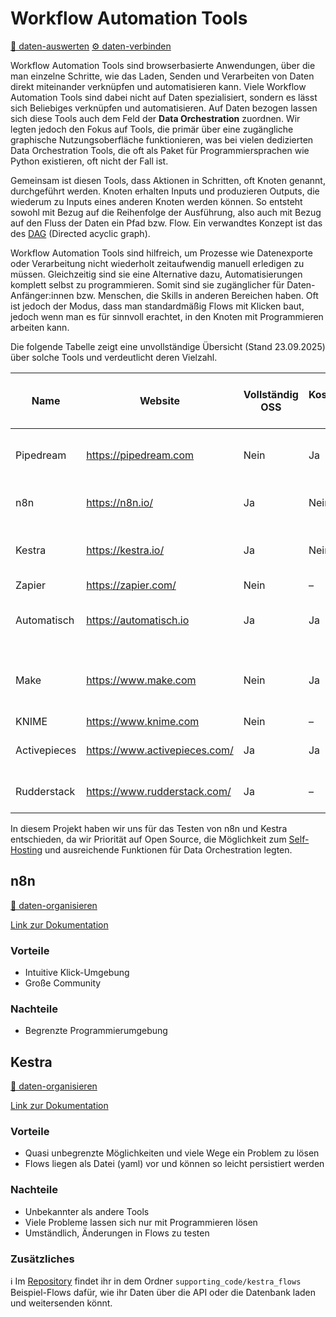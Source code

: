 # Workflow Automation Tools
[🔢 daten-auswerten](./../2-datenlebenszyklus.html#daten-auswerten)
[⚙️ daten-verbinden](./../2-datenlebenszyklus.html#daten-verbinden)<br>

Workflow Automation Tools sind browserbasierte Anwendungen, über die man einzelne Schritte, wie das Laden, Senden und Verarbeiten von Daten direkt miteinander verknüpfen und automatisieren kann. Viele Workflow Automation Tools sind dabei nicht auf Daten spezialisiert, sondern es lässt sich Beliebiges verknüpfen und automatisieren. Auf Daten bezogen lassen sich diese Tools auch dem Feld der **Data Orchestration** zuordnen. Wir legten jedoch den Fokus auf Tools, die primär über eine zugängliche graphische Nutzungsoberfläche funktionieren, was bei vielen dedizierten Data Orchestration Tools, die oft als Paket für Programmiersprachen wie Python existieren, oft nicht der Fall ist.

Gemeinsam ist diesen Tools, dass Aktionen in Schritten, oft Knoten genannt, durchgeführt werden. Knoten erhalten Inputs und produzieren Outputs, die wiederum zu Inputs eines anderen Knoten werden können. So entsteht sowohl mit Bezug auf die Reihenfolge der Ausführung, also auch mit Bezug auf den Fluss der Daten ein Pfad bzw. Flow. Ein verwandtes Konzept ist das des [DAG](https://en.wikipedia.org/wiki/Directed_acyclic_graph) (Directed acyclic graph). 

Workflow Automation Tools sind hilfreich, um  Prozesse wie Datenexporte oder Verarbeitung nicht wiederholt zeitaufwendig manuell erledigen zu müssen. Gleichzeitig sind sie eine Alternative dazu, Automatisierungen komplett selbst zu programmieren. Somit sind sie zugänglicher für Daten-Anfänger:innen bzw. Menschen, die Skills in anderen Bereichen haben. Oft ist jedoch der Modus, dass man standardmäßig Flows mit Klicken baut, jedoch wenn man es für sinnvoll erachtet, in den Knoten mit Programmieren arbeiten kann.

Die folgende Tabelle zeigt eine unvollständige Übersicht (Stand 23.09.2025) über solche Tools und verdeutlicht deren Vielzahl.

| Name          | Website                                                                                                                | Vollständig OSS | Kostenloser Plan | SaaS-Preis ab (monatlich) | Komplexität Selbst-Hosting (1–10) | DSGVO-Hinweise SaaS                                                                                                                                    | Konfig. mit GUI | Konfig. mit Code | Git-basiert | Allgemeine Hinweise                                            |
|---------------|------------------------------------------------------------------------------------------------------------------------|-----------------|-----------------|---------------------------|-----------------------------------|--------------------------------------------------------------------------------------------------------------------------------------------------------|-----------------|------------------|-------------|----------------------------------------------------------------|
| Pipedream     | https://pipedream.com                                                                                                  | Nein            | Ja              | $49                       | –                                 | Unklar: [Privacy & Security (GDPR)](https://pipedream.com/docs/privacy-and-security#gdpr)                                                              | Ja              | Ja               | Nein        | KI-Pipeline-Builder-Assistent                                   |
| n8n           | https://n8n.io/                                                                                                        | Ja              | Nein            | $24                       | 3                                 | Azure in Frankfurt: [GDPR](https://docs.n8n.io/privacy-security/privacy/#gdpr)                                                                       | Ja              | Ja               | –           | –                                                              |
| Kestra        | https://kestra.io/                                                                                                     | Ja              | Nein            | Enterprise (unbekannt)    | 4                                 | –                                                                                                                                                      | Nein            | Ja               | Ja          | Komplex mit YAML für nicht-technische Anwender              |
| Zapier        | https://zapier.com/                                                                                                    | Nein            | –               | $30                       | –                                 | –                                                                                                                                                      | –               | –                | –           | –                                                              |
| Automatisch   | https://automatisch.io                                                                                                 | Ja              | Ja              | $20                       | –                                 | –                                                                                                                                                      | –               | –                | –           | Begrenzter SQL-Adapter (nur Postgres, wenige Funktionen)       |
| Make          | https://www.make.com                                                                                                   | Nein            | Ja              | $0 / $9                   | –                                 | AWS in der EU: [Make Sub-Processors (Juni 2025)](https://assets.ctfassets.net/un655fb9wln6/bAi9YXB2XP4fnAtZxkDOb/08a65fe743f91ec7026c07d3de2b8fc2/Make_Sub-Processors_June_2025.pdf) | –               | –                | –           | Auswählen, dass in EU gehostet                                 |
| KNIME         | https://www.knime.com                                                                                                  | Nein            | –               | –                         | –                                 | –                                                                                                                                                      | –               | –                | –           | –                                                              |
| Activepieces  | https://www.activepieces.com/                                                                                          | Ja              | Ja              | $25                       | –                                 | Keine Informationen gefunden                                                                                                                           | –               | –                | –           | –                                                              |
| Rudderstack   | https://www.rudderstack.com/                                                                                           | Ja              | –               | –                         | –                                 | –                                                                                                                                                      | –               | –                | –           | Wahrscheinlich zu vertriebsorientiert                          |


In diesem Projekt haben wir uns für das Testen von n8n und Kestra entschieden, da wir Priorität auf Open Source, die Möglichkeit zum [Self-Hosting]((./4-tools/self-hosting.md)) und ausreichende Funktionen für Data Orchestration legten. 

## n8n

[💾 daten-organisieren](./../2-datenlebenszyklus.html#daten-organisieren)

[Link zur Dokumentation](https://n8n.io/integrations/google-cloud/)

### Vorteile

- Intuitive Klick-Umgebung
- Große Community

### Nachteile

- Begrenzte Programmierumgebung


## Kestra

[💾 daten-organisieren](./../2-datenlebenszyklus.html#daten-organisieren)

[Link zur Dokumentation](https://kestra.io/docs)

### Vorteile

- Quasi unbegrenzte Möglichkeiten und viele Wege ein Problem zu lösen
- Flows liegen als Datei (yaml) vor und können so leicht persistiert werden

### Nachteile

- Unbekannter als andere Tools
- Viele Probleme lassen sich nur mit Programmieren lösen
- Umständlich, Änderungen in Flows zu testen

### Zusätzliches 

ℹ️ Im [Repository](https://github.com/CorrelAid/cdl_civicrm_analyse) findet ihr in dem Ordner `supporting_code/kestra_flows` Beispiel-Flows dafür, wie ihr Daten über die API oder die Datenbank laden und weitersenden könnt.

